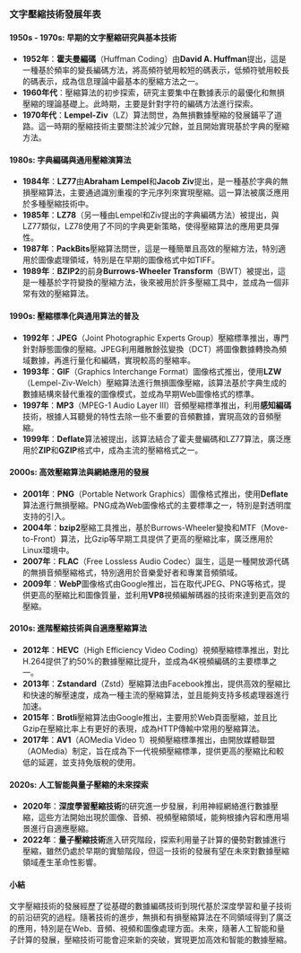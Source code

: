 ### 文字壓縮技術發展年表

#### 1950s - 1970s: 早期的文字壓縮研究與基本技術

- **1952年**：**霍夫曼編碼**（Huffman Coding）由**David A. Huffman**提出，這是一種基於頻率的變長編碼方法，將高頻符號用較短的碼表示，低頻符號用較長的碼表示，成為信息理論中最基本的壓縮方法之一。
- **1960年代**：壓縮算法的初步探索，研究主要集中在數據表示的最優化和無損壓縮的理論基礎上。此時期，主要是針對字符的編碼方法進行探索。
- **1970年代**：**Lempel-Ziv**（LZ）算法問世，為無損數據壓縮的發展鋪平了道路。這一時期的壓縮技術主要關注於減少冗餘，並且開始實現基於字典的壓縮方法。

#### 1980s: 字典編碼與通用壓縮演算法

- **1984年**：**LZ77**由**Abraham Lempel**和**Jacob Ziv**提出，是一種基於字典的無損壓縮算法，主要通過識別重複的字元序列來實現壓縮。這一算法被廣泛應用於多種壓縮技術中。
- **1985年**：**LZ78**（另一種由Lempel和Ziv提出的字典編碼方法）被提出，與LZ77類似，LZ78使用了不同的字典更新策略，使得壓縮算法的應用更具彈性。
- **1987年**：**PackBits**壓縮算法問世，這是一種簡單且高效的壓縮方法，特別適用於圖像處理領域，特別是在早期的圖像格式中如TIFF。
- **1989年**：**BZIP2**的前身**Burrows-Wheeler Transform**（BWT）被提出，這是一種基於字符變換的壓縮方法，後來被用於許多壓縮工具中，並成為一個非常有效的壓縮算法。

#### 1990s: 壓縮標準化與通用算法的普及

- **1992年**：**JPEG**（Joint Photographic Experts Group）壓縮標準推出，專門針對靜態圖像的壓縮。JPEG利用離散餘弦變換（DCT）將圖像數據轉換為頻域數據，再進行量化和編碼，實現較高的壓縮率。
- **1993年**：**GIF**（Graphics Interchange Format）圖像格式推出，使用**LZW**（Lempel-Ziv-Welch）壓縮算法進行無損圖像壓縮，該算法基於字典生成的數據結構來替代重複的圖像模式，並成為早期Web圖像格式的標準。
- **1997年**：**MP3**（MPEG-1 Audio Layer III）音頻壓縮標準推出，利用**感知編碼**技術，根據人耳聽覺的特性去除一些不重要的音頻數據，實現高效的音頻壓縮。
- **1999年**：**Deflate**算法被提出，該算法結合了霍夫曼編碼和LZ77算法，廣泛應用於**ZIP**和**GZIP**格式中，成為主流的壓縮格式之一。

#### 2000s: 高效壓縮算法與網絡應用的發展

- **2001年**：**PNG**（Portable Network Graphics）圖像格式推出，使用**Deflate**算法進行無損壓縮。PNG成為Web圖像格式的主要標準之一，特別是對透明度支持的引入。
- **2004年**：**bzip2**壓縮工具推出，基於Burrows-Wheeler變換和MTF（Move-to-Front）算法，比Gzip等早期工具提供了更高的壓縮比率，廣泛應用於Linux環境中。
- **2007年**：**FLAC**（Free Lossless Audio Codec）誕生，這是一種開放源代碼的無損音頻壓縮格式，特別適用於音樂愛好者和專業音頻領域。
- **2009年**：**WebP**圖像格式由Google推出，旨在取代JPEG、PNG等格式，提供更高的壓縮比和圖像質量，並利用**VP8**視頻編解碼器的技術來達到更高效的壓縮。

#### 2010s: 進階壓縮技術與自適應壓縮算法

- **2012年**：**HEVC**（High Efficiency Video Coding）視頻壓縮標準推出，對比H.264提供了約50%的數據壓縮比提升，並成為4K視頻編碼的主要標準之一。
- **2013年**：**Zstandard**（Zstd）壓縮算法由Facebook推出，提供高效的壓縮比和快速的解壓速度，成為一種主流的壓縮算法，並且能夠支持多核處理器進行加速。
- **2015年**：**Brotli**壓縮算法由Google推出，主要用於Web頁面壓縮，並且比Gzip在壓縮比率上有更好的表現，成為HTTP傳輸中常用的壓縮算法。
- **2017年**：**AV1**（AOMedia Video 1）視頻壓縮標準推出，由開放媒體聯盟（AOMedia）制定，旨在成為下一代視頻壓縮標準，提供更高的壓縮比和較低的延遲，並支持免版稅的使用。

#### 2020s: 人工智能與量子壓縮的未來探索

- **2020年**：**深度學習壓縮技術**的研究進一步發展，利用神經網絡進行數據壓縮，這些方法開始出現於圖像、音頻、視頻壓縮領域，能夠根據內容和應用場景進行自適應壓縮。
- **2022年**：**量子壓縮技術**進入研究階段，探索利用量子計算的優勢對數據進行壓縮，雖然仍處於早期的實驗階段，但這一技術的發展有望在未來對數據壓縮領域產生革命性影響。

#### 小結

文字壓縮技術的發展經歷了從基礎的數據編碼技術到現代基於深度學習和量子技術的前沿研究的過程。隨著技術的進步，無損和有損壓縮算法在不同領域得到了廣泛的應用，特別是在Web、音頻、視頻和圖像處理方面。未來，隨著人工智能和量子計算的發展，壓縮技術可能會迎來新的突破，實現更加高效和智能的數據壓縮。